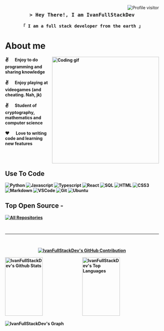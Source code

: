 <a href="https://komarev.com/ghpvc/?username=IvanFullStackDev">
  <img align="right" src="https://komarev.com/ghpvc/?username=IvanFullStackDev&label=Visitors&color=0e75b6&style=flat" alt="Profile visitor" />
</a>
<!-- Intro  -->
<h3 align="center">
        <samp>&gt; Hey There!, I am
                <b>IvanFullStackDev</b>
        </samp>
</h3>

<p align="center"> 
  <samp>
    <b>「 I am a full stack developer from <b>the earth</b> 」
  </samp>
</p>
      
<!-- About Section -->
 # About me
 
<p>
 <img align="right" width="350" src="/assets/programmer.gif" alt="Coding gif" />
  
 ✌️ &emsp; Enjoy to do programming and sharing knowledge <br/><br/>
 ✌️ &emsp; Enjoy playing at videogames (and cheating. Nah, jk) <br/><br/>
 ✌️ &emsp; Student of cryptography, mathematics and computer science <br/><br/>
 ❤️ &emsp; Love to writing code and learning new features<br/><br/>
 

</p>
<br/>

## Use To Code

![Python](https://img.shields.io/badge/Python-007acc?style=for-the-badge&logo=Python&logoColor=yellow)
![Javascript](https://img.shields.io/badge/Javascript-F0DB4F?style=for-the-badge&labelColor=black&logo=javascript&logoColor=F0DB4F)
![Typescript](https://img.shields.io/badge/Typescript-007acc?style=for-the-badge&labelColor=black&logo=typescript&logoColor=007acc)
![React](https://img.shields.io/badge/-React-61DBFB?style=for-the-badge&labelColor=black&logo=react&logoColor=61DBFB)
![SQL](https://img.shields.io/badge/SQL-4EA94B?style=for-the-badge&logo=sql&logoColor=orange)
![HTML](https://img.shields.io/badge/HTML5-E34F26?style=for-the-badge&logo=html5&logoColor=white)
![CSS3](https://img.shields.io/badge/CSS3-1572B6?style=for-the-badge&logo=css3&logoColor=white)
![Markdown](https://img.shields.io/badge/Markdown-000000?style=for-the-badge&logo=markdown&logoColor=white)
![VSCode](https://img.shields.io/badge/Visual_Studio-0078d7?style=for-the-badge&logo=visual%20studio&logoColor=white)
![Git](https://img.shields.io/badge/Git-F05032?style=for-the-badge&logo=git&logoColor=white)
![Ubuntu](https://img.shields.io/badge/Ubuntu-F05032?style=for-the-badge&logo=Ubuntu&logoColor=white)
<br/>

## Top Open Source -
<!--
[![Cryptools](https://github-readme-stats.vercel.app/api/pin/?username=ubermenschpy&repo=cryptools&border_color=7F3FBF&bg_color=0D1117&title_color=C9D1D9&text_color=8B949E&icon_color=7F3FBF)](https://github.com/ubermenschpy/cryptools)
[![hello-world-in-cpp](https://github-readme-stats.vercel.app/api/pin/?username=ubermenschpy&repo=hello-world-in-c-&border_color=7F3FBF&bg_color=0D1117&title_color=C9D1D9&text_color=8B949E&icon_color=7F3FBF)](https://github.com/ubermenschpy/hello-world-in-c-)
-->
<p align="left">
  <a href="https://github.com/IvanFullStackDev?tab=repositories" target="_blank"><img alt="All Repositories" title="All Repositories" src="https://img.shields.io/badge/-All%20Repos-2962FF?style=for-the-badge&logo=koding&logoColor=white"/></a>
</p>

<br/>
<hr/>
<br/>

<p align="center">
  <a href="https://github.com/IvanFullStackDev">
    <img src="https://github-profile-summary-cards.vercel.app/api/cards/profile-details?username=IvanFullStackDev&theme=radical" alt="IvanFullStackDev's GitHub Contribution"/>
  </a>
</p>

<a> 
    <a href="https://github.com/IvanFullStackDev"><img alt="IvanFullStackDev's Github Stats" src="https://denvercoder1-github-readme-stats.vercel.app/api?username=IvanFullStackDev&show_icons=true&count_private=true&theme=react&border_color=7F3FBF&bg_color=0D1117&title_color=F85D7F&icon_color=F8D866" height="192px" width="49.5%"/></a>
  <a href="https://github.com/IvanFullStackDev"><img alt="IvanFullStackDev's Top Languages" src="https://denvercoder1-github-readme-stats.vercel.app/api/top-langs/?username=IvanFullStackDev&langs_count=8&layout=compact&theme=react&border_color=7F3FBF&bg_color=0D1117&title_color=F85D7F&icon_color=F8D866" height="192px" width="49.5%"/></a>
  <br/>
</a>


![IvanFullStackDev's Graph](https://github-readme-activity-graph.vercel.app/graph?username=IvanFullStackDev&custom_title=IvanFullStackDev%20GitHub%20Activity%20Graph&bg_color=0D1117&color=7F3FBF&line=7F3FBF&point=7F3FBF&area_color=FFFFFF&title_color=FFFFFF&area=true)
